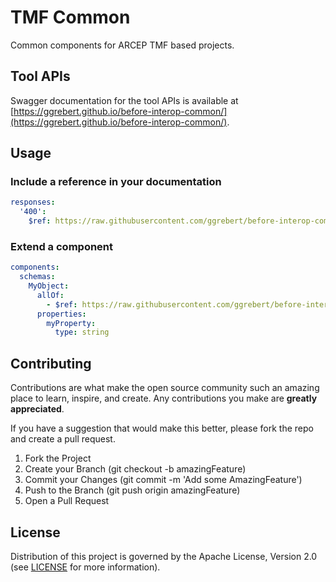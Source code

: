 # TMF Common

Common components for ARCEP TMF based projects.

## Tool APIs

Swagger documentation for the tool APIs is available at [https://ggrebert.github.io/before-interop-common/](https://ggrebert.github.io/before-interop-common/).

## Usage

### Include a reference in your documentation

```yaml
responses:
  '400':
    $ref: https://raw.githubusercontent.com/ggrebert/before-interop-common/main/common/responses/errors.openapi.yaml#/components/responses/Error-400
```

### Extend a component

```yaml
components:
  schemas:
    MyObject:
      allOf:
        - $ref: https://raw.githubusercontent.com/ggrebert/before-interop-common/main/common/schemas/Entity.openapi.yaml#/components/schemas/Entity
      properties:
        myProperty:
          type: string
```

## Contributing

Contributions are what make the open source community such an amazing place to learn, inspire, and create. Any contributions you make are **greatly appreciated**.

If you have a suggestion that would make this better, please fork the repo and create a pull request.

1. Fork the Project
2. Create your Branch (git checkout -b amazingFeature)
3. Commit your Changes (git commit -m 'Add some AmazingFeature')
4. Push to the Branch (git push origin amazingFeature)
5. Open a Pull Request

## License

Distribution of this project is governed by the Apache License, Version 2.0 (see [LICENSE](LICENSE) for more information).
